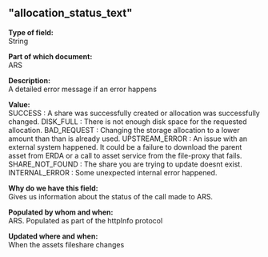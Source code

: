 ## "allocation_status_text"

**Type of field:**  
String  

**Part of which document:**  
ARS

**Description:**  
A detailed error message if an error happens

**Value:**  
SUCCESS  : A share was successfully created or allocation was successfully changed. DISK_FULL : There is not enough disk space for the requested allocation. BAD_REQUEST : Changing the storage allocation to a lower amount than than is already used. UPSTREAM_ERROR : An issue with an external system happened. It could be a failure to download the parent asset from ERDA or a call to asset service from the file-proxy that fails. SHARE_NOT_FOUND : The share you are trying to update doesnt exist. INTERNAL_ERROR : Some unexpected internal error happened.

**Why do we have this field:**  
Gives us information about the status of the call made to ARS.

**Populated by whom and when:**  
ARS. Populated as part of the httpInfo protocol

**Updated where and when:**  
When the assets fileshare changes

